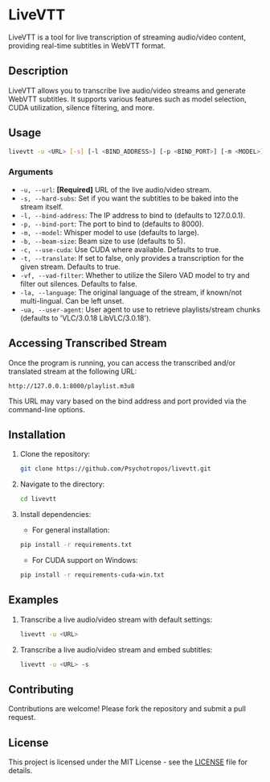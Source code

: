 # LiveVTT

LiveVTT is a tool for live transcription of streaming audio/video content, providing real-time subtitles in WebVTT format.

## Description

LiveVTT allows you to transcribe live audio/video streams and generate WebVTT subtitles. It supports various features such as model selection, CUDA utilization, silence filtering, and more.

## Usage

```bash
livevtt -u <URL> [-s] [-l <BIND_ADDRESS>] [-p <BIND_PORT>] [-m <MODEL>] [-b <BEAM_SIZE>] [-c <USE_CUDA>] [-t <TRANSLATE>] [-vf <VAD_FILTER>] [-la <LANGUAGE>] [-ua <USER_AGENT>]
```

### Arguments

- `-u, --url`: **[Required]** URL of the live audio/video stream.
- `-s, --hard-subs`: Set if you want the subtitles to be baked into the stream itself.
- `-l, --bind-address`: The IP address to bind to (defaults to 127.0.0.1).
- `-p, --bind-port`: The port to bind to (defaults to 8000).
- `-m, --model`: Whisper model to use (defaults to large).
- `-b, --beam-size`: Beam size to use (defaults to 5).
- `-c, --use-cuda`: Use CUDA where available. Defaults to true.
- `-t, --translate`: If set to false, only provides a transcription for the given stream. Defaults to true.
- `-vf, --vad-filter`: Whether to utilize the Silero VAD model to try and filter out silences. Defaults to false.
- `-la, --language`: The original language of the stream, if known/not multi-lingual. Can be left unset.
- `-ua, --user-agent`: User agent to use to retrieve playlists/stream chunks (defaults to 'VLC/3.0.18 LibVLC/3.0.18').

## Accessing Transcribed Stream

Once the program is running, you can access the transcribed and/or translated stream at the following URL:

```
http://127.0.0.1:8000/playlist.m3u8
```

This URL may vary based on the bind address and port provided via the command-line options.

## Installation

1. Clone the repository:

   ```bash
   git clone https://github.com/Psychotropos/livevtt.git
   ```

2. Navigate to the directory:

   ```bash
   cd livevtt
   ```

3. Install dependencies:

   - For general installation:

   ```bash
   pip install -r requirements.txt
   ```

   - For CUDA support on Windows:

   ```bash
   pip install -r requirements-cuda-win.txt
   ```

## Examples

1. Transcribe a live audio/video stream with default settings:

   ```bash
   livevtt -u <URL>
   ```

2. Transcribe a live audio/video stream and embed subtitles:

   ```bash
   livevtt -u <URL> -s
   ```

## Contributing

Contributions are welcome! Please fork the repository and submit a pull request.

## License

This project is licensed under the MIT License - see the [LICENSE](LICENSE) file for details.
